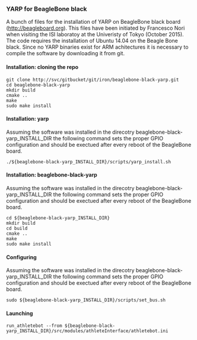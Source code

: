 ### YARP for BeagleBone black


A bunch of files for the installation of YARP on BeagleBone black board (http://beagleboard.org). This files have been initiated by Francesco Nori when visiting the ISI laboratoy at the Univeristy of Tokyo (October 2015). The code requires the installation of Ubuntu 14.04 on the Beagle Bone black. Since no YARP binaries exist for ARM achitectures it is necessary to compile the software by downloading it from git. 

#### Installation: cloning the repo
```
git clone http://svc/gitbucket/git/iron/beaglebone-black-yarp.git
cd beaglebone-black-yarp
mkdir build
cmake ..
make
sudo make install
```

#### Installation: yarp
Assuming the software was installed in the direcotry beaglebone-black-yarp_INSTALL_DIR the following command sets the proper GPIO configuration and should be exectued after every reboot of the BeagleBone board. 
```
./${beaglebone-black-yarp_INSTALL_DIR}/scripts/yarp_install.sh
```

#### Installation: beaglebone-black-yarp
Assuming the software was installed in the direcotry beaglebone-black-yarp_INSTALL_DIR the following command sets the proper GPIO configuration and should be exectued after every reboot of the BeagleBone board. 
```
cd ${beaglebone-black-yarp_INSTALL_DIR}
mkdir build
cd build
cmake ..
make
sudo make install
```

#### Configuring
Assuming the software was installed in the direcotry beaglebone-black-yarp_INSTALL_DIR the following command sets the proper GPIO configuration and should be exectued after every reboot of the BeagleBone board. 
```
sudo ${beaglebone-black-yarp_INSTALL_DIR}/scripts/set_bus.sh
```

#### Launching
```
run_athletebot --from ${beaglebone-black-yarp_INSTALL_DIR}/src/modules/athleteInterface/athletebot.ini
```
